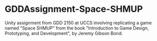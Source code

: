 # GDDAssignment-Space-SHMUP
Unity assignment from GDD 2150 at UCCS involving replicating a game named "Space SHMUP" from the book "Introduction to Game Design, Prototyping, and Development", by Jeremy Gibson Bond.

